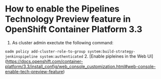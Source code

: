 # How to enable the Pipelines Technology Preview feature in OpenShift Container Platform 3.3

1. As cluster admin exectute the following command:

`oadm policy add-cluster-role-to-group system:build-strategy-jenkinspipeline system:authenticated`
2. [Enable pipleines in the Web UI] (https://docs.openshift.com/container-platform/3.3/install_config/web_console_customization.html#web-console-enable-tech-preview-feature)

